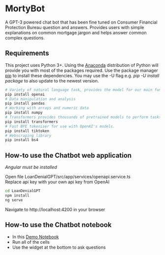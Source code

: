 # MortyBot
A GPT-3 powered chat bot that has been fine tuned on Consumer Financial Protection Bureau question and answers. Provides users with simple explanations on common mortgage jargon and helps answer common complex questions.

## Requirements

This project uses Python 3+. Using the [Anaconda](https://anaconda.org/anaconda/python) distribution of Python will provide you with most of the packages required.
Use the package manager [pip](https://pip.pypa.io/en/stable/) to install these dependencies. You may use the -U flag e.g. _pip -U install package_ to also update to the newest version.

```bash
# Variety of natural language task, provides the model for our main functionality.
pip install openai
# Data manipulation and analysis
pip install pandas
# Working with arrays and numeric data
pip install numpy
# Transformers provides thousands of pretrained models to perform tasks on different modalities such as text, vision, and audio.
pip install transformers
# Fast BPE tokeniser for use with OpenAI's models.
pip install tiktoken
# Webscraping library
pip install bs4 
```

## How-to use the Chatbot web application

*Angular must be installed*

Open file LoanDenialGPT/src/app/services/openapi.service.ts  
Replace api key with your own api key from OpenAI

```bash
cd LoanDenialGPT
npm install
ng serve
```
Navigate to http://localhost:4200 in your browser

## How-to use the Chatbot notebook

- In this [Demo Notebook](https://github.com/hannahawalsh/MortyBot/blob/main/question_answer_with_embeddings.ipynb)  
- Run all of the cells  
- Use the widget at the bottom to ask questions  

